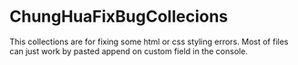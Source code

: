# ChungHuaFixBugCollecions
This collections are for fixing some html or css styling errors.
Most of files can just work by pasted append on custom field in the console.
